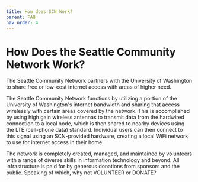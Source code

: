 ```yaml
---
title: How does SCN Work?
parent: FAQ
nav_order: 4
---
```


# How Does the Seattle Community Network Work?

The Seattle Community Network partners with the University of Washington to share free or low-cost internet access with areas of higher need.

The Seattle Community Network functions by utilizing a portion of the University of Washington's internet bandwidth and sharing that access wirelessly with certain areas covered by the network. This is accomplished by using high gain wireless antennas to transmit data from the hardwired connection to a local node, which is then shared to nearby devices using the LTE (cell-phone data) standard. Individual users can then connect to this signal using an SCN-provided hardware, creating a local WiFi network to use for internet access in their home.

The network is completely created, managed, and maintained by volunteers with a range of diverse skills in information technology and beyond. All infrastructure is paid for by generous donations from sponsors and the public. Speaking of which, why not VOLUNTEER or DONATE?